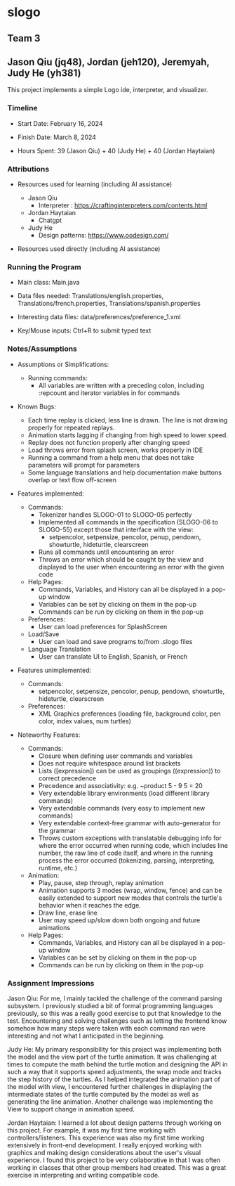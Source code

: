 # slogo

## Team 3

## Jason Qiu (jq48), Jordan (jeh120), Jeremyah, Judy He (yh381)

This project implements a simple Logo ide, interpreter, and visualizer.

### Timeline

* Start Date: February 16, 2024

* Finish Date: March 8, 2024

* Hours Spent: 39 (Jason Qiu) + 40 (Judy He) + 40 (Jordan Haytaian)

### Attributions

* Resources used for learning (including AI assistance)
    * Jason Qiu
        * Interpreter : https://craftinginterpreters.com/contents.html
    * Jordan Haytaian
        * Chatgpt
    * Judy He
        * Design patterns: https://www.oodesign.com/

* Resources used directly (including AI assistance)

### Running the Program

* Main class: Main.java

* Data files needed: Translations/english.properties, Translations/french.properties,
  Translations/spanish.properties

* Interesting data files: data/preferences/preference_1.xml

* Key/Mouse inputs: Ctrl+R to submit typed text

### Notes/Assumptions

* Assumptions or Simplifications:
    * Running commands:
        * All variables are written with a preceding colon, including :repcount and iterator
          variables in for commands

* Known Bugs:
    * Each time replay is clicked, less line is drawn. The line is not drawing properly for repeated replays.
    * Animation starts lagging if changing from high speed to lower speed.
    * Replay does not function properly after changing speed
    * Load throws error from splash screen, works properly in IDE
    * Running a command from a help menu that does not take parameters will prompt for parameters
    * Some language translations and help documentation make buttons overlap or text flow off-screen

* Features implemented:
    * Commands:
        * Tokenizer handles SLOGO-01 to SLOGO-05 perfectly
        * Implemented all commands in the specification (SLOGO-06 to SLOGO-55) except those that
          interface with the view:
            * setpencolor, setpensize, pencolor, penup, pendown, showturtle, hideturtle, clearscreen
        * Runs all commands until encountering an error
        * Throws an error which should be caught by the view and displayed to the user when
          encountering an error with the given code
    * Help Pages:
        * Commands, Variables, and History can all be displayed in a pop-up window
        * Variables can be set by clicking on them in the pop-up
        * Commands can be run by clicking on them in the pop-up
    * Preferences:
        * User can load preferences for SplashScreen
    * Load/Save
        * User can load and save programs to/from .slogo files
    * Language Translation
        * User can translate UI to English, Spanish, or French

* Features unimplemented:
    * Commands:
        * setpencolor, setpensize, pencolor, penup, pendown, showturtle, hideturtle, clearscreen
    * Preferences:
        * XML Graphics preferences (loading file, background color, pen color, index values, num
          turtles)

* Noteworthy Features:
    * Commands:
        * Closure when defining user commands and variables
        * Does not require whitespace around list brackets
        * Lists ([expression]) can be used as groupings ((expression)) to correct precedence
        * Precedence and associativity: e.g. ~product 5 - 9 5 = 20
        * Very extendable library environments (load different library commands)
        * Very extendable commands (very easy to implement new commands)
        * Very extendable context-free grammar with auto-generator for the grammar
        * Throws custom exceptions with translatable debugging info for where the error occurred
          when running code, which includes line number, the raw line of code itself, and where in
          the running process the error occurred (tokenizing, parsing, interpreting, runtime, etc.)
    * Animation:
        * Play, pause, step through, replay animation
        * Animation supports 3 modes (wrap, window, fence) and can be easily extended to support new
          modes that controls the turtle's behavior when it reaches the edge.
        * Draw line, erase line
        * User may speed up/slow down both ongoing and future animations
    * Help Pages:
        * Commands, Variables, and History can all be displayed in a pop-up window
        * Variables can be set by clicking on them in the pop-up
        * Commands can be run by clicking on them in the pop-up

### Assignment Impressions

Jason Qiu: For me, I mainly tackled the challenge of the command parsing subsystem. I previously
studied a bit of formal programming languages previously, so this was a really good exercise to put
that knowledge to the test. Encountering and solving challenges such as letting the frontend know
somehow how many steps were taken with each command ran were interesting and not what I anticipated
in the beginning.

Judy He: My primary responsibility for this project was implementing both the model and the view
part of the turtle animation. It was challenging at times to compute the math behind the turtle
motion and designing the API in such a way that it supports speed adjustments, the wrap mode and
tracks the step history of the turtles. As I helped integrated the animation part of the model with
view, I encountered further challenges in displaying the intermediate states of the turtle computed
by the model as well as generating the line animation. Another challenge was implementing the View
to support change in animation speed.

Jordan Haytaian: I learned a lot about design patterns through working on this project. For example,
it was my first time working with controllers/listeners. This experience was also my first time
working extensively in front-end development. I really enjoyed working with graphics and making
design considerations about the user's visual experience. I found this project to be very
collaborative in that I was often working in classes that other group members had created. This was
a great exercise in interpreting and writing compatible code.
